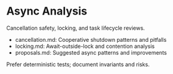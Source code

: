 # Async Analysis

Cancellation safety, locking, and task lifecycle reviews.

- cancellation.md: Cooperative shutdown patterns and pitfalls
- locking.md: Await-outside-lock and contention analysis
- proposals.md: Suggested async patterns and improvements

Prefer deterministic tests; document invariants and risks.